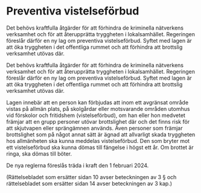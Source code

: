 # Preventiva vistelseförbud

Det behövs kraftfulla åtgärder för att förhindra de kriminella nätverkens verksamhet och för att återupprätta tryggheten i lokalsamhället. Regeringen föreslår därför en ny lag om preventiva vistelseförbud. Syftet med lagen är att öka tryggheten i det offentliga rummet och att förhindra att brottslig verksamhet utövas där.

Det behövs kraftfulla åtgärder för att förhindra de kriminella nätverkens verksamhet och för att återupprätta tryggheten i lokalsamhället. Regeringen föreslår därför en ny lag om preventiva vistelseförbud. Syftet med lagen är att öka tryggheten i det offentliga rummet och att förhindra att brottslig verksamhet utövas där.

Lagen innebär att en person kan förbjudas att inom ett avgränsat område vistas på allmän plats, på skolgårdar eller motsvarande områden utomhus vid förskolor och fritidshem (vistelseförbud), om han eller hon medvetet främjar att en grupp personer utövar brottslighet där och det finns risk för att skjutvapen eller sprängämnen används. Även personer som främjar brottslighet som på något annat sätt är ägnad att allvarligt skada tryggheten hos allmänheten ska kunna meddelas vistelseförbud. Den som bryter mot ett vistelseförbud ska kunna dömas till fängelse i högst ett år. Om brottet är ringa, ska dömas till böter.

De nya reglerna föreslås träda i kraft den 1 februari 2024.

(Rättelsebladet som ersätter sidan 10 avser beteckningen av 3 § och rättelsebladet som ersätter sidan 14 avser beteckningen av 3 kap.)
